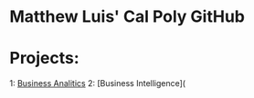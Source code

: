 # Matthew Luis' Cal Poly GitHub
# Projects:

1: [Business Analitics](https://github.com/mattluis9/Matthewluis-CIS3100.03/blob/main/Project_5_%26_6_CIS_3100_03%20(1).ipynb)
2: [Business Intelligence](
